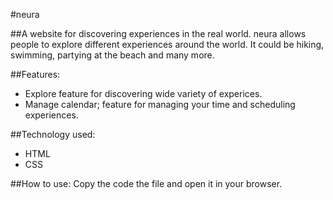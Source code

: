 #neura

##A website for discovering experiences in the real world.
neura allows people to explore different experiences around the world. It could be hiking, swimming, partying at the beach and many more.

##Features:
- Explore feature for discovering wide variety of experices.
- Manage calendar; feature for managing your time and scheduling experiences.

##Technology used:
- HTML
- CSS

##How to use:
Copy the code the file and open it in your browser.
